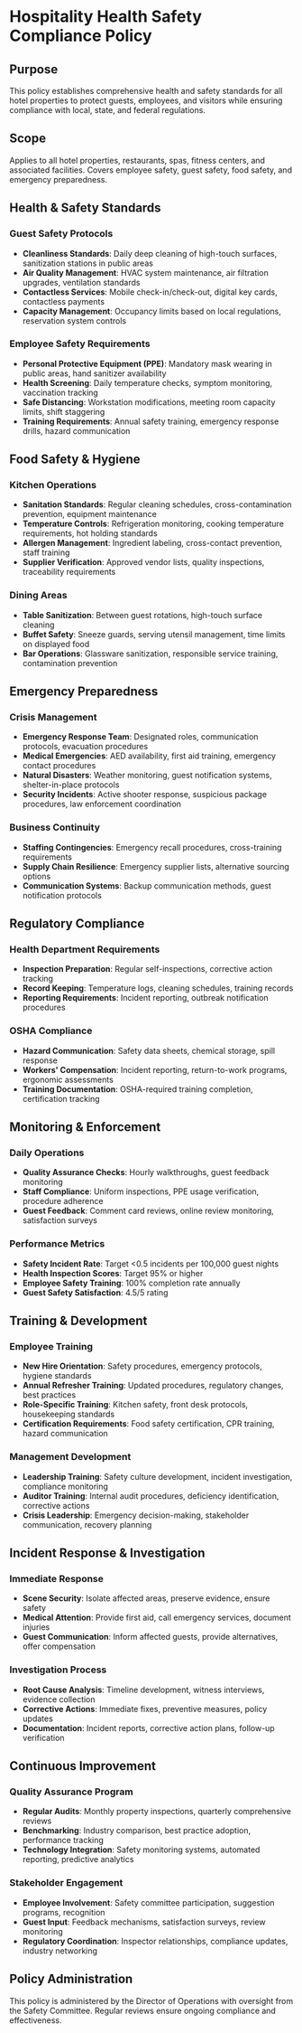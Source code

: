 # Hospitality Health Safety Compliance Policy

## Purpose
This policy establishes comprehensive health and safety standards for all hotel properties to protect guests, employees, and visitors while ensuring compliance with local, state, and federal regulations.

## Scope
Applies to all hotel properties, restaurants, spas, fitness centers, and associated facilities. Covers employee safety, guest safety, food safety, and emergency preparedness.

## Health & Safety Standards

### Guest Safety Protocols
- **Cleanliness Standards**: Daily deep cleaning of high-touch surfaces, sanitization stations in public areas
- **Air Quality Management**: HVAC system maintenance, air filtration upgrades, ventilation standards
- **Contactless Services**: Mobile check-in/check-out, digital key cards, contactless payments
- **Capacity Management**: Occupancy limits based on local regulations, reservation system controls

### Employee Safety Requirements
- **Personal Protective Equipment (PPE)**: Mandatory mask wearing in public areas, hand sanitizer availability
- **Health Screening**: Daily temperature checks, symptom monitoring, vaccination tracking
- **Safe Distancing**: Workstation modifications, meeting room capacity limits, shift staggering
- **Training Requirements**: Annual safety training, emergency response drills, hazard communication

## Food Safety & Hygiene

### Kitchen Operations
- **Sanitation Standards**: Regular cleaning schedules, cross-contamination prevention, equipment maintenance
- **Temperature Controls**: Refrigeration monitoring, cooking temperature requirements, hot holding standards
- **Allergen Management**: Ingredient labeling, cross-contact prevention, staff training
- **Supplier Verification**: Approved vendor lists, quality inspections, traceability requirements

### Dining Areas
- **Table Sanitization**: Between guest rotations, high-touch surface cleaning
- **Buffet Safety**: Sneeze guards, serving utensil management, time limits on displayed food
- **Bar Operations**: Glassware sanitization, responsible service training, contamination prevention

## Emergency Preparedness

### Crisis Management
- **Emergency Response Team**: Designated roles, communication protocols, evacuation procedures
- **Medical Emergencies**: AED availability, first aid training, emergency contact procedures
- **Natural Disasters**: Weather monitoring, guest notification systems, shelter-in-place protocols
- **Security Incidents**: Active shooter response, suspicious package procedures, law enforcement coordination

### Business Continuity
- **Staffing Contingencies**: Emergency recall procedures, cross-training requirements
- **Supply Chain Resilience**: Emergency supplier lists, alternative sourcing options
- **Communication Systems**: Backup communication methods, guest notification protocols

## Regulatory Compliance

### Health Department Requirements
- **Inspection Preparation**: Regular self-inspections, corrective action tracking
- **Record Keeping**: Temperature logs, cleaning schedules, training records
- **Reporting Requirements**: Incident reporting, outbreak notification procedures

### OSHA Compliance
- **Hazard Communication**: Safety data sheets, chemical storage, spill response
- **Workers' Compensation**: Incident reporting, return-to-work programs, ergonomic assessments
- **Training Documentation**: OSHA-required training completion, certification tracking

## Monitoring & Enforcement

### Daily Operations
- **Quality Assurance Checks**: Hourly walkthroughs, guest feedback monitoring
- **Staff Compliance**: Uniform inspections, PPE usage verification, procedure adherence
- **Guest Feedback**: Comment card reviews, online review monitoring, satisfaction surveys

### Performance Metrics
- **Safety Incident Rate**: Target <0.5 incidents per 100,000 guest nights
- **Health Inspection Scores**: Target 95% or higher
- **Employee Safety Training**: 100% completion rate annually
- **Guest Safety Satisfaction**: 4.5/5 rating

## Training & Development

### Employee Training
- **New Hire Orientation**: Safety procedures, emergency protocols, hygiene standards
- **Annual Refresher Training**: Updated procedures, regulatory changes, best practices
- **Role-Specific Training**: Kitchen safety, front desk protocols, housekeeping standards
- **Certification Requirements**: Food safety certification, CPR training, hazard communication

### Management Development
- **Leadership Training**: Safety culture development, incident investigation, compliance monitoring
- **Auditor Training**: Internal audit procedures, deficiency identification, corrective actions
- **Crisis Leadership**: Emergency decision-making, stakeholder communication, recovery planning

## Incident Response & Investigation

### Immediate Response
- **Scene Security**: Isolate affected areas, preserve evidence, ensure safety
- **Medical Attention**: Provide first aid, call emergency services, document injuries
- **Guest Communication**: Inform affected guests, provide alternatives, offer compensation

### Investigation Process
- **Root Cause Analysis**: Timeline development, witness interviews, evidence collection
- **Corrective Actions**: Immediate fixes, preventive measures, policy updates
- **Documentation**: Incident reports, corrective action plans, follow-up verification

## Continuous Improvement

### Quality Assurance Program
- **Regular Audits**: Monthly property inspections, quarterly comprehensive reviews
- **Benchmarking**: Industry comparison, best practice adoption, performance tracking
- **Technology Integration**: Safety monitoring systems, automated reporting, predictive analytics

### Stakeholder Engagement
- **Employee Involvement**: Safety committee participation, suggestion programs, recognition
- **Guest Input**: Feedback mechanisms, satisfaction surveys, review monitoring
- **Regulatory Coordination**: Inspector relationships, compliance updates, industry networking

## Policy Administration
This policy is administered by the Director of Operations with oversight from the Safety Committee. Regular reviews ensure ongoing compliance and effectiveness.

